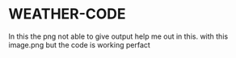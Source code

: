 # WEATHER-CODE
In this the png not able to give output 
help me out in this. with this image.png but the code is working perfact 

